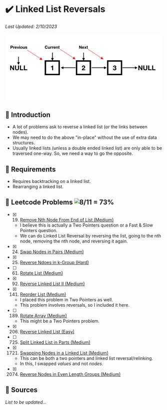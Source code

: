 # :heavy_check_mark: Linked List Reversals
*Last Updated: 2/10/2023*

![Image of a linked list reversal](../images/patterns/linked-list-reversals/linked-list-reversal.png)

## :round_pushpin: Introduction
- A lot of problems ask to reverse a linked list (or the links between nodes).
- We may need to do the above "in-place" without the use of extra data structures.
- Usually linked lists (unless a double ended linked list) are only able to be traversed one-way. So, we need a way to go the opposite.

## :round_pushpin: Requirements
- Requires backtracking on a linked list.
- Rearranging a linked list.

## :round_pushpin: Leetcode Problems ![8/11 = 73%](https://progress-bar.dev/73)

- [x] 19. [Remove Nth Node From End of List (Medium)](https://leetcode.com/problems/remove-nth-node-from-end-of-list/)
  - I believe this is actually a Two Pointers question or a Fast & Slow Pointers question.
  - We can do Linked List Reversal by reversing the list, going to the nth node, removing the nth node, and reversing it again.
- [x] 24. [Swap Nodes in Pairs (Medium)](https://leetcode.com/problems/swap-nodes-in-pairs/)
- [x] 25. [Reverse Ndoes in k-Group (Hard)](https://leetcode.com/problems/reverse-nodes-in-k-group/)
- [ ] 61. [Rotate List (Medium)](https://leetcode.com/problems/rotate-list/)
- [x] 92. [Reverse Linked List II (Medium)](https://leetcode.com/problems/reverse-linked-list-ii/)
- [x] 141. [Reorder List (Medium)](https://leetcode.com/problems/reorder-list/)
  - I placed this problem in Two Pointers as well.
  - This problem involves reversals, so I included it here.
- [ ] 189. [Rotate Array (Medium)](https://leetcode.com/problems/rotate-array/)
  - This might be a Two Pointers problem.
- [X] 206. [Reverse Linked List (Easy)](https://leetcode.com/problems/reverse-linked-list/)
- [ ] 725. [Split Linked List in Parts (Medium)](https://leetcode.com/problems/split-linked-list-in-parts/)
- [x] 1721. [Swapping Nodes in a Linked List (Medium)](https://leetcode.com/problems/swapping-nodes-in-a-linked-list/)
  - This can be both a two pointers and linked list reversal/relinking.
  - In this, I swapped *values* and not *nodes*.
- [x] 2074. [Reverse Nodes in Even Length Groups (Medium)](https://leetcode.com/problems/reverse-nodes-in-even-length-groups/)


## :round_pushpin: Sources
*List to be updated...*
